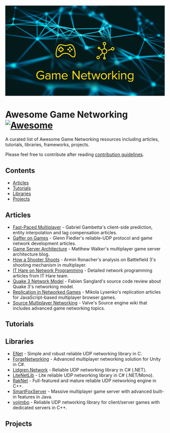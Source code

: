![Awesome Game Networking](LOGO.png)

# Awesome Game Networking [![Awesome](https://awesome.re/badge.svg)](https://awesome.re)

A curated list of Awesome Game Networking resources including articles, tutorials, libraries, frameworks, projects.

Please feel free to contribute after reading [contribution guidelines](CONTRIBUTING.md).

## Contents

- [Articles](#articles)
- [Tutorials](#tutorials)
- [Libraries](#libraries)
- [Projects](#projects)

## Articles

- [Fast-Paced Multiplayer](http://www.gabrielgambetta.com/client-server-game-architecture.html) - Gabriel Gambetta's client-side prediction, entity interpolation and lag compensation articles.
- [Gaffer on Games](https://gafferongames.com/) - Glenn Fiedler's reliable-UDP protocol and game network development articles.
- [Game Server Architecture](https://gameserverarchitecture.com/) - Matthew Walker's multiplayer game server architecture blog.
- [How a Shooter Shoots](https://kotaku.com/5869564/networking-how-a-shooter-shoots) - Armin Ronacher's analysis on Battlefield 3's shooting mechanism in multiplayer.
- [IT Hare on Network Programming](http://ithare.com/category/network-programming/) - Detailed network programming articles from IT Hare team.
- [Quake 3 Network Model](http://fabiensanglard.net/quake3/network.php) - Fabien Sanglard's source code review about Quake 3's networking model.
- [Replication in Networked Games](https://0fps.net/2014/02/10/replication-in-networked-games-overview-part-1/) - Mikola Lysenko's replication articles for JavaScript-based multiplayer browser games.
- [Source Multiplayer Networking](https://developer.valvesoftware.com/wiki/Source_Multiplayer_Networking) - Valve's Source engine wiki that includes advanced game networking topics.

## Tutorials

## Libraries

- [ENet](http://enet.bespin.org/) - Simple and robust reliable UDP networking library in C.
- [ForgeNetworking](https://github.com/BeardedManStudios/ForgeNetworkingRemastered) - Advanced multiplayer networking solution for Unity in C#.
- [Lidgren.Network](https://github.com/lidgren/lidgren-network-gen3) - Reliable UDP networking library in C# (.NET).
- [LiteNetLib](https://github.com/RevenantX/LiteNetLib) - Lite reliable UDP networking library in C# (.NET/Mono).
- [RakNet](https://github.com/facebookarchive/RakNet) - Full-featured and mature reliable UDP networking engine in C++.
- [SmartFoxServer](http://smartfoxserver.com/) - Massive multiplayer game server with advanced built-in features in Java.
- [yojimbo](https://github.com/networkprotocol/yojimbo) - Reliable UDP networking library for client/server games with dedicated servers in C++.

## Projects